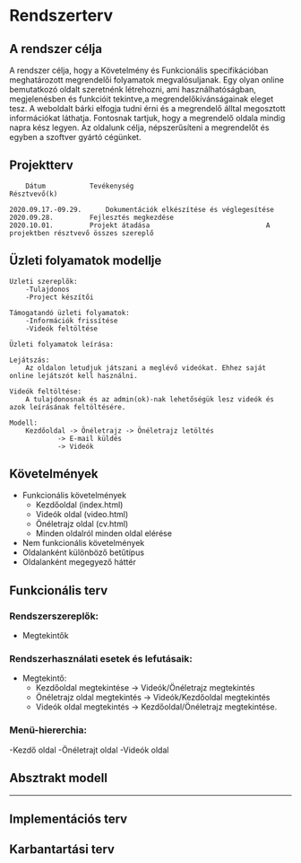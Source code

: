 # Rendszerterv

## A rendszer célja
 A rendszer célja, hogy a Követelmény és Funkcionális specifikációban meghatározott megrendelői folyamatok megvalósuljanak.
 Egy olyan online bemutatkozó oldalt szeretnénk létrehozni, ami használhatóságban, megjelenésben és funkcióit tekintve,a megrendelőkívánságainak eleget tesz. 
 A weboldalt bárki elfogja tudni érni és a megrendelő álltal megosztott információkat láthatja. Fontosnak tartjuk, hogy a megrendelő oldala mindig napra kész legyen.
 Az oldalunk célja, népszerűsíteni a megrendelőt és egyben a szoftver gyártó cégünket.

## Projektterv

	    Dátum		    Tevékenység						            Résztvevő(k)
	
    2020.09.17.-09.29.	    Dokumentációk elkészítése és véglegesítése
    2020.09.28.		    Fejlesztés megkezdése
    2020.10.01.		    Projekt átadása						        A projektben résztvevő összes szereplő

## Üzleti folyamatok modellje

	Üzleti szereplõk:
		-Tulajdonos
		-Project készítői

	Támogatandó üzleti folyamatok:
		-Információk frissítése
		-Videók feltöltése

	Üzleti folyamatok leírása:

	Lejátszás:
		Az oldalon letudjuk játszani a meglévő videókat. Ehhez saját online lejátszót kell használni.

	Videók feltöltése:
		A tulajdonosnak és az admin(ok)-nak lehetőségük lesz videók és azok leírásának feltöltésére.

	Modell:
		Kezdőoldal -> Önéletrajz -> Önéletrajz letöltés
				-> E-mail küldés
				-> Videók

## Követelmények

- Funkcionális követelmények 
  - Kezdőoldal (index.html)
  - Videók oldal (video.html)
  - Önéletrajz oldal (cv.html)
  - Minden oldalról minden oldal elérése
- Nem funkcionális követelmények
 - Oldalanként különböző betűtípus
  - Oldalanként megegyező háttér

## Funkcionális terv
### Rendszerszereplők:
-   Megtekintők

### Rendszerhasználati esetek és lefutásaik:
- Megtekintő:
  - Kezdőoldal megtekintése -> Videók/Önéletrajz megtekintés
  - Önéletrajz oldal megtekintés -> Videók/Kezdőoldal megtekintés
  - Videók oldal megtekintés -> Kezdőoldal/Önéletrajz megtekintése.

### Menü-hiererchia:
-Kezdő oldal
-Önéletrajt oldal
-Videók oldal
## Absztrakt modell
---------
## Implementációs terv

## Karbantartási terv